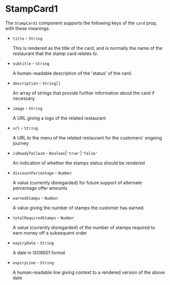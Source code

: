 # StampCard1

The `StampCard1` component supports the following keys of the `card` prop, with these meanings:

* `title` - `String`

  This is rendered as the title of the card, and is normally the name of the restaurant
  that the stamp card relates to.

* `subtitle` - `String`

  A human-readable description of the 'status' of the card.

* `description` - `String[]`

  An array of strings that provide further information about the card if necessary.

* `image` - `String`

  A URL giving a logo of the related restaurant

* `url` - `String`

  A URL to the menu of the related restaurant for the customers' ongoing journey

* `isReadyToClaim` - `Boolean`|`'true'`|`'false'`

  An indication of whether the stamps status should be rendered

* `discountPercentage` - `Number`

  A value (currently disregarded) for future support of alternate percentage offer amounts

* `earnedStamps` - `Number`

  A value giving the number of stamps the customer has earned

* `totalRequiredStamps` - `Number`

  A value (currently disregarded) of the number of stamps required to earn money off a
  subsequent order

* `expiryDate` - `String`

  A date in ISO8601 format

* `expiryLine` - `String`

  A human-readable line giving context to a rendered version of the above date

